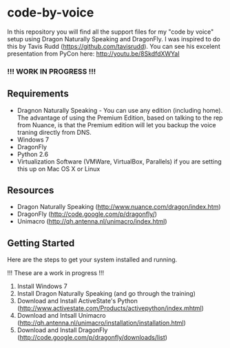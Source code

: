 code-by-voice
=============

In this repository you will find all the support files for my "code by voice" setup using Dragon Naturally Speaking and DragonFly. I was inspired to do this by Tavis Rudd (https://github.com/tavisrudd). You can see his excelent presentation from PyCon here: http://youtu.be/8SkdfdXWYaI

### !!! WORK IN PROGRESS !!!

## Requirements

* Dragnon Naturally Speaking - You can use any edition (including home). The advantage of using the Premium Edition, based on talking to the rep from Nuance, is that the Premium edition will let you backup the voice traning directly from DNS.
* Windows 7
* DragonFly
* Python 2.6
* Virtualization Software (VMWare, VirtualBox, Parallels) if you are setting this up on Mac OS X or Linux

## Resources

* Dragon Naturally Speaking (http://www.nuance.com/dragon/index.htm)
* DragonFly (http://code.google.com/p/dragonfly/)
* Unimacro (http://qh.antenna.nl/unimacro/index.html)


## Getting Started

Here are the steps to get your system installed and running.

!!! These are a work in progress !!!

1. Install Windows 7
1. Install Dragon Naturally Speaking (and go through the training)
1. Download and Install ActiveState's Python (http://www.activestate.com/Products/activepython/index.mhtml)
1. Download and Intsall Unimacro (http://qh.antenna.nl/unimacro/installation/installation.html)
1. Download and Install DragonFly (http://code.google.com/p/dragonfly/downloads/list)

